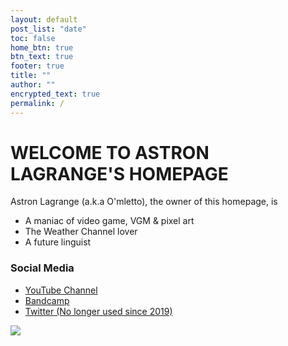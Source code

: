 ```yaml
---
layout: default
post_list: "date"
toc: false
home_btn: true
btn_text: true
footer: true
title: ""
author: ""
encrypted_text: true
permalink: /
---
```


# WELCOME TO ASTRON LAGRANGE'S HOMEPAGE
Astron Lagrange (a.k.a O'mletto), the owner of this homepage, is 
* A maniac of video game, VGM & pixel art
* The Weather Channel lover
* A future linguist

### Social Media
* <a href="https://www.youtube.com/channel/UCVmieVSyht0NH28lHmqVk0A" target="_blank">YouTube Channel
* <a href="https://astroneko404.bandcamp.com/" target="_blank"> Bandcamp
* <a href="https://twitter.com/astroneko404" target="_blank"> Twitter (No longer used since 2019)

<a href="https://psnprofiles.com/Astray404" target="_blank">
<img src="https://card.psnprofiles.com/1/Astray404.png" />
</a>